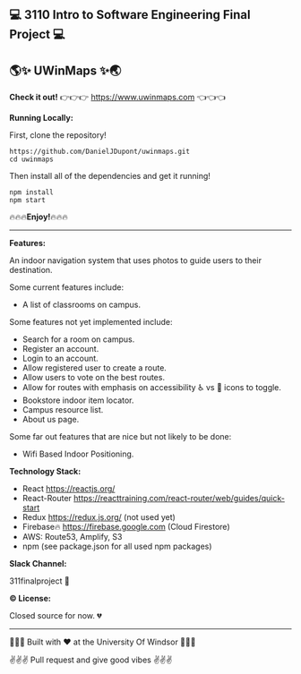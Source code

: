 ## :computer: 3110 Intro to Software Engineering Final Project :computer:

## :earth_americas::sparkles: UWinMaps :sparkles::earth_asia:

**Check it out!**
:point_right::point_right::point_right: https://www.uwinmaps.com :point_left::point_left::point_left:

**Running Locally:**

First, clone the repository!

```
https://github.com/DanielJDupont/uwinmaps.git
cd uwinmaps
```

Then install all of the dependencies and get it running!

```
npm install
npm start
```

:fire::fire::fire:**Enjoy!**:fire::fire::fire:

---

**Features:**

An indoor navigation system that uses photos to guide users to their destination.

Some current features include:

- A list of classrooms on campus.

Some features not yet implemented include:

- Search for a room on campus.
- Register an account.
- Login to an account.
- Allow registered user to create a route.
- Allow users to vote on the best routes.
- Allow for routes with emphasis on accessibility :wheelchair: vs :walking: icons to toggle.
- Bookstore indoor item locator.
- Campus resource list.
- About us page.

Some far out features that are nice but not likely to be done:

- Wifi Based Indoor Positioning.

**Technology Stack:**

- React https://reactjs.org/
- React-Router https://reacttraining.com/react-router/web/guides/quick-start
- Redux https://redux.js.org/ (not used yet)
- Firebase:fire: https://firebase.google.com (Cloud Firestore)
- AWS: Route53, Amplify, S3
- npm (see package.json for all used npm packages)

**Slack Channel:**

311finalproject :seedling:

**:copyright: License:**

Closed source for now. :broken_heart:

---

:rose::rose::rose: Built with :heart: at the University Of Windsor :rose::rose::rose:

:v::v::v: Pull request and give good vibes :v::v::v:
